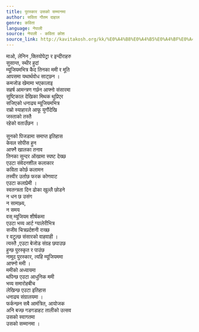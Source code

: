 ```yaml
---
title: पुरस्कार उसको सम्मानमा
author: सविता गौतम दाहाल
genre: कविता
language: नेपाली
source: नेपाली - कविता कोश
source_link: http://kavitakosh.org/kk/%E0%A4%B8%E0%A4%B5%E0%A4%BF%E0%A4%A4%E0%A4%BE_%E0%A4%97%E0%A5%8C%E0%A4%A4%E0%A4%AE_%E0%A4%A6%E0%A4%BE%E0%A4%B9%E0%A4%BE%E0%A4%B2
---
```


माओ, लेनिन ,क्लियोपेट्रा र इन्दीराहरु  
सुसान्त, स्थीर हुदां  
म्यूजियमभित्र कैद तिनका ममी र मूति  
आपसमा यथार्थवोध साट्छन ।  
कमजोड खेमामा भएकालाइ  
सहर्ष आमन्त्रण गर्छन आफ्नो संसारमा  
सुष्टिकाल देखिका मिथक थुप्रिएर  
सजिएको धनाढ्य म्यूजियमभित्र  
राम्रो स्याहारले आफू युगौंदेखि  
जस्ताको तस्तै  
रहेको वताउँछन ।  
                           
सुनको पिजडामा समाप्त इतिहास  
केवल सोपीस हुन  
आफ्नै खालका तनाव  
तिनका सुन्दर ऑखामा स्पष्ट देख्छ  
एउटा संवेदनशील कलाकार  
कविता कोर्छ कलामन  
तस्वीर उर्ताछ फरक कोणवाट  
एउटा कलाप्रेमी ।  
स्वतन्त्रता दिन ढोका खुल्लै छोडने  
न धन छ उसंग  
न सामाथ्र्य,  
न समय  
वस् म्यूजियम शीर्षकमा  
एउटा भव्य आर्ट ग्यालेरीभित्र  
सजीव चित्रप्रर्दशनी राख्छ  
र वटुल्छ संसारको वाहवाही ।  
त्यस्तै ,एउटा बेजोड संग्रह छपाउछ  
हुन्छ पुरस्कृत र पाउंछ  
नामूद पुरस्कार, त्यहि म्यूजियममा  
आफ्नो ममी ।  
ममीको अध्यायमा  
थपिन्छ एउटा आधुनिक ममी  
भव्य समारोहबीच  
लेखिन्छ एउटा इतिहास  
धनाढ्य संग्रालयमा ।  
फर्कन्छन सबै आमंत्रित, आयोजक  
अनि बज्छ गडगडाहट तालीको उत्सव  
उसको स्वागतमा  
उसको सम्मानमा ।

